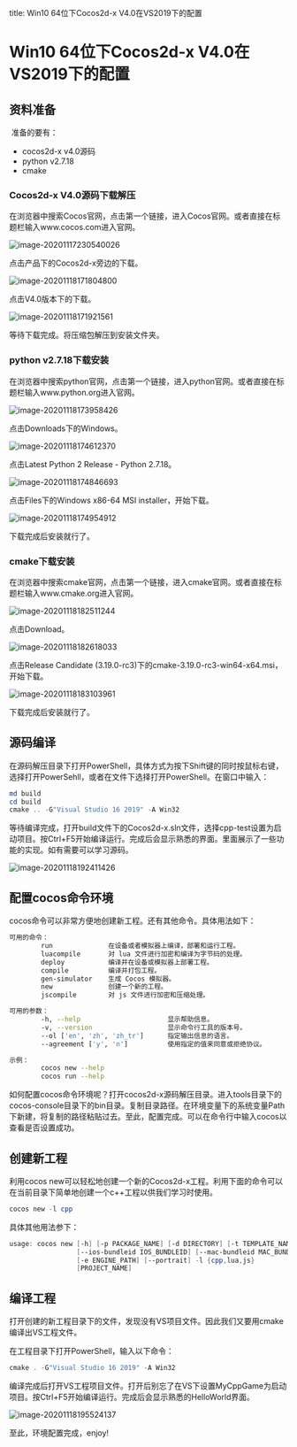 title: Win10  64位下Cocos2d-x  V4.0在VS2019下的配置

# **Win10  64位下Cocos2d-x  V4.0在VS2019下的配置**

## **资料准备**

​    准备的要有：

- cocos2d-x v4.0源码
- python v2.7.18
- cmake

### **Cocos2d-x  V4.0源码下载解压**

在浏览器中搜索Cocos官网，点击第一个链接，进入Cocos官网。或者直接在标题栏输入www.cocos.com进入官网。

![image-20201117230540026](C:\Users\OneNoob\AppData\Roaming\Typora\typora-user-images\image-20201117230540026.png)

点击产品下的Cocos2d-x旁边的下载。

![image-20201118171804800](C:\Users\OneNoob\AppData\Roaming\Typora\typora-user-images\image-20201118171804800.png)

点击V4.0版本下的下载。

![image-20201118171921561](C:\Users\OneNoob\AppData\Roaming\Typora\typora-user-images\image-20201118171921561.png)

等待下载完成。将压缩包解压到安装文件夹。

### **python v2.7.18下载安装**

 在浏览器中搜索python官网，点击第一个链接，进入python官网。或者直接在标题栏输入www.python.org进入官网。

![image-20201118173958426](C:\Users\OneNoob\AppData\Roaming\Typora\typora-user-images\image-20201118173958426.png)

点击Downloads下的Windows。

![image-20201118174612370](C:\Users\OneNoob\AppData\Roaming\Typora\typora-user-images\image-20201118174612370.png)

点击Latest Python 2 Release - Python 2.7.18。

![image-20201118174846693](C:\Users\OneNoob\AppData\Roaming\Typora\typora-user-images\image-20201118174846693.png)

点击Files下的Windows x86-64 MSI installer，开始下载。

![image-20201118174954912](C:\Users\OneNoob\AppData\Roaming\Typora\typora-user-images\image-20201118174954912.png)

下载完成后安装就行了。

### **cmake下载安装**

在浏览器中搜索cmake官网，点击第一个链接，进入cmake官网。或者直接在标题栏输入www.cmake.org进入官网。

![image-20201118182511244](C:\Users\OneNoob\AppData\Roaming\Typora\typora-user-images\image-20201118182511244.png)

点击Download。

![image-20201118182618033](C:\Users\OneNoob\AppData\Roaming\Typora\typora-user-images\image-20201118182618033.png)

点击Release Candidate (3.19.0-rc3)下的cmake-3.19.0-rc3-win64-x64.msi，开始下载。

![image-20201118183103961](C:\Users\OneNoob\AppData\Roaming\Typora\typora-user-images\image-20201118183103961.png)

下载完成后安装就行了。

## **源码编译**

在源码解压目录下打开PowerShell，具体方式为按下Shift键的同时按鼠标右键，选择打开PowerSehll，或者在文件下选择打开PowerShell。在窗口中输入：

```powershell
md build
cd build
cmake .. -G"Visual Studio 16 2019" -A Win32
```

等待编译完成，打开build文件下的Cocos2d-x.sln文件，选择cpp-test设置为启动项目。按Ctrl+F5开始编译运行。完成后会显示熟悉的界面。里面展示了一些功能的实现。如有需要可以学习源码。

![image-20201118192411426](C:\Users\OneNoob\AppData\Roaming\Typora\typora-user-images\image-20201118192411426.png)

## **配置cocos命令环境**

cocos命令可以非常方便地创建新工程。还有其他命令。具体用法如下：

```sh
可用的命令：
        run              在设备或者模拟器上编译，部署和运行工程。
        luacompile       对 lua 文件进行加密和编译为字节码的处理。
        deploy           编译并在设备或模拟器上部署工程。
        compile          编译并打包工程。
        gen-simulator    生成 Cocos 模拟器。
        new              创建一个新的工程。
        jscompile        对 js 文件进行加密和压缩处理。

可用的参数：
        -h, --help                      显示帮助信息。
        -v, --version                   显示命令行工具的版本号。
        --ol ['en', 'zh', 'zh_tr']      指定输出信息的语言。
        --agreement ['y', 'n']          使用指定的值来同意或拒绝协议。

示例：
        cocos new --help
        cocos run --help
```

如何配置cocos命令环境呢？打开cocos2d-x源码解压目录。进入tools目录下的cocos-console目录下的bin目录。复制目录路径。在环境变量下的系统变量Path下新建，将复制的路径粘贴过去。至此，配置完成。可以在命令行中输入cocos以查看是否设置成功。

## **创建新工程**

利用cocos new可以轻松地创建一个新的Cocos2d-x工程。利用下面的命令可以在当前目录下简单地创建一个c++工程以供我们学习时使用。

```powershell
cocos new -l cpp
```

具体其他用法参下：

```powershell
usage: cocos new [-h] [-p PACKAGE_NAME] [-d DIRECTORY] [-t TEMPLATE_NAME]
                 [--ios-bundleid IOS_BUNDLEID] [--mac-bundleid MAC_BUNDLEID]
                 [-e ENGINE_PATH] [--portrait] -l {cpp,lua,js}
                 [PROJECT_NAME]
```

## **编译工程**

打开创建的新工程目录下的文件，发现没有VS项目文件。因此我们又要用cmake编译出VS工程文件。

在工程目录下打开PowerShell，输入以下命令：

```powershell
cmake . -G"Visual Studio 16 2019" -A Win32
```

编译完成后打开VS工程项目文件。打开后别忘了在VS下设置MyCppGame为启动项目。按Ctrl+F5开始编译运行。完成后会显示熟悉的HelloWorld界面。

![image-20201118195524137](C:\Users\OneNoob\AppData\Roaming\Typora\typora-user-images\image-20201118195524137.png)

至此，环境配置完成，enjoy!